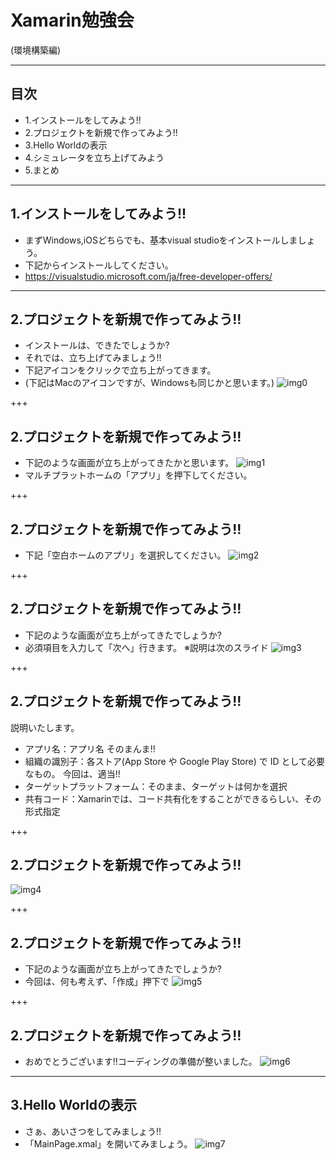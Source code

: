 # Xamarin勉強会
(環境構築編)

---
## 目次

* 1.インストールをしてみよう!!
* 2.プロジェクトを新規で作ってみよう!!
* 3.Hello Worldの表示
* 4.シミュレータを立ち上げてみよう
* 5.まとめ
---

## 1.インストールをしてみよう!!
* まずWindows,iOSどちらでも、基本visual studioをインストールしましょう。
* 下記からインストールしてください。
* https://visualstudio.microsoft.com/ja/free-developer-offers/

---
## 2.プロジェクトを新規で作ってみよう!!

* インストールは、できたでしょうか?
* それでは、立ち上げてみましょう!!
* 下記アイコンをクリックで立ち上がってきます。
* (下記はMacのアイコンですが、Windowsも同じかと思います。)
![img0](image/img0.png)

+++
## 2.プロジェクトを新規で作ってみよう!!

* 下記のような画面が立ち上がってきたかと思います。
![img1](image/img1.png)
* マルチプラットホームの「アプリ」を押下してください。

+++
## 2.プロジェクトを新規で作ってみよう!!
* 下記「空白ホームのアプリ」を選択してください。
![img2](image/img2.png)

+++
## 2.プロジェクトを新規で作ってみよう!!
* 下記のような画面が立ち上がってきたでしょうか?
* 必須項目を入力して「次へ」行きます。 ※説明は次のスライド
![img3](image/img3.png)

+++
## 2.プロジェクトを新規で作ってみよう!!
説明いたします。
* アプリ名：アプリ名 そのまんま!!
* 組織の識別子：各ストア(App Store や Google Play Store) で ID として必要なもの。
今回は、適当!!
* ターゲットプラットフォーム：そのまま、ターゲットは何かを選択
* 共有コード：Xamarinでは、コード共有化をすることができるらしい、その形式指定

+++
## 2.プロジェクトを新規で作ってみよう!!
![img4](image/img4.png)

+++
## 2.プロジェクトを新規で作ってみよう!!
* 下記のような画面が立ち上がってきたでしょうか?
* 今回は、何も考えず、「作成」押下で
![img5](image/img5.png)

+++
## 2.プロジェクトを新規で作ってみよう!!
* おめでとうございます!!コーディングの準備が整いました。
![img6](image/img6.png)

---
## 3.Hello Worldの表示
* さぁ、あいさつをしてみましょう!!
* 「MainPage.xmal」を開いてみましょう。
![img7](image/img7.png)